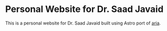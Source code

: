 # Personal Website for Dr. Saad Javaid

This is a personal website for Dr. Saad Javaid built using Astro port of [aria](https://github.com/static-templates/aria).
